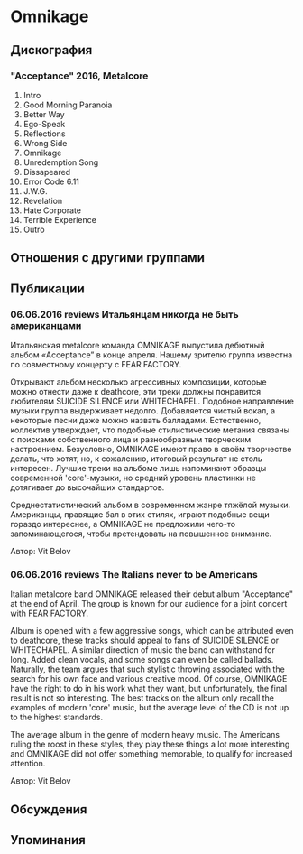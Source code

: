 # Omnikage



## Дискография

### "Acceptance" 2016, Metalcore

01. Intro 
02. Good Morning Paranoia 
03. Better Way 
04. Ego-Speak 
05. Reflections 
06. Wrong Side 
07. Omnikage 
08. Unredemption Song 
09. Dissapeared 
10. Error Code 6.11 
11. J.W.G. 
12. Revelation 
13. Hate Corporate 
14. Terrible Experience 
15. Outro


## Отношения с другими группами


## Публикации

### 06.06.2016 reviews Итальянцам никогда не быть американцами

<p>Итальянская metalcore команда OMNIKAGE выпустила дебютный альбом «Acceptance” в конце апреля. Нашему зрителю группа известна по совместному концерту с FEAR FACTORY. </p><p>Открывают альбом несколько агрессивных композиции, которые можно отнести даже к deathcore, эти треки должны понравится любителям SUICIDE SILENCE или WHITECHAPEL. Подобное направление музыки группа выдерживает недолго. Добавляется чистый вокал, а некоторые песни даже можно назвать балладами. Естественно, коллектив утверждает, что подобные стилистические метания связаны с поисками собственного лица и разнообразным творческим настроением. Безусловно, OMNIKAGE имеют право в своём творчестве делать, что хотят, но, к сожалению, итоговый результат не столь интересен. Лучшие треки на альбоме лишь напоминают образцы современной 'core'-музыки, но средний уровень пластинки не дотягивает до высочайших стандартов.</p><p>Среднестатистический альбом в современном жанре тяжёлой музыки. Американцы, правящие бал в этих стилях, играют подобные вещи гораздо интереснее, а OMNIKAGE не предложили чего-то запоминающегося, чтобы претендовать на повышенное внимание.</p>
Автор: Vit Belov

### 06.06.2016 reviews The Italians never to be Americans

<p>Italian metalcore band OMNIKAGE released their debut album "Acceptance" at the end of April. The group is known for our audience for a joint concert with FEAR FACTORY. </p><p>Album is opened with a few aggressive songs, which can be attributed even to deathcore, these tracks should appeal to fans of SUICIDE SILENCE or WHITECHAPEL. A similar direction of music the band can withstand for long. Added clean vocals, and some songs can even be called ballads. Naturally, the team argues that such stylistic throwing associated with the search for his own face and various creative mood. Of course, OMNIKAGE have the right to do in his work what they want, but unfortunately, the final result is not so interesting. The best tracks on the album only recall the examples of modern 'core' music, but the average level of the CD is not up to the highest standards.</p><p>The average album in the genre of modern heavy music. The Americans ruling the roost in these styles, they play these things a lot more interesting and OMNIKAGE did not offer something memorable, to qualify for increased attention.</p>
Автор: Vit Belov


## Обсуждения


## Упоминания

